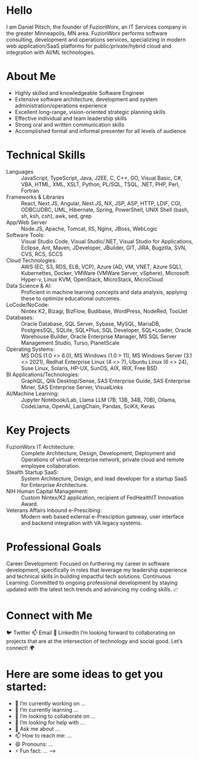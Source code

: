 # Hello
I am Daniel Pitsch, the founder of FuzionWorx, an IT Services company in the greater Minneapolis, MN area.  FuzionWorx performs software consulting, development and operations services, specializing in modern web application/SaaS platforms for public/private/hybrid cloud and integration with AI/ML technologies.

# About Me
- Highly skilled and knowledgeable Software Engineer
- Extensive software architecture, development and system administration/operations experience
- Excellent long-range, vision-oriented strategic planning skills
- Effective individual and team leadership skills
- Strong oral and written communication skills
- Accomplished formal and informal presenter for all levels of audience

# Technical Skills

<dl>
  <dt>Languages</dt>
  <dd>JavaScript, TypeScript, Java, J2EE, C, C++, GO, Visual Basic, C#, VBA, HTML, XML, XSLT, Python, PL/SQL, TSQL, .NET, PHP, Perl, Fortran</dd>
  <dt>Frameworks & Libraries</dt>
  <dd>React, Next.JS, Angular, Nest.JS, NX, JSP, ASP, HTTP, LDIF, CGI, ODBC/JDBC, UML, Hibernate, Spring, PowerShell, UNIX Shell (bash, sh, ksh, csh), awk, sed, grep</dd>
  <dt>App/Web Server</dt>
  <dd>Node.JS, Apache, Tomcat, IIS, Nginx, JBoss, WebLogic</dd>
  <dt>Software Tools:</dt>
  <dd>Visual Studio Code, Visual Studio/.NET, Visual Studio for Applications, Eclipse, Ant, Maven, JDeveloper, JBuilder, GIT, JIRA, Bugzilla, SVN, CVS, RCS, SCCS</dd>
  <dt>Cloud Technologies:</dt>
  <dd>AWS (EC, S3, RDS, ELB, VCP), Azure (AD, VM, VNET, Azure SQL), Kubernettes, Docker, VMWare (VMWare Server, vSphere), Microsoft  Hyper-v, Linux KVM, OpenStack, MicroStack, MicroCloud</dd>
  <dt>Data Science & AI:</dt>
  <dd>Proficient in machine learning concepts and data analysis, applying these to optimize educational outcomes.</dd>
  <dt>LoCode/NoCode:</dt>
  <dd>Nintex K2, Bizagi, BizFlow, Budibase, WordPress, NodeRed, ToolJet</dd>
  <dt>Databases:</dt>
  <dd>Oracle Database, SQL Server, Sybase, MySQL, MariaDB, PostgresSQL, SQLite, SQL*Plus, SQL Developer, SQL*Loader, Oracle Warehouse Builder, Oracle Enterprise Manager, MS SQL Server Management Studio, Turso, PlanetScale</dd>
  <dt>Operating Systems:</dt>
  <dd>MS DOS (1.0 <> 6.0), MS Windows (1.0 > 11), MS Windows Server (3.1 <> 2021), Redhat Enterprise Linux (4 <> 7), Ubuntu Linux (6 <> 24), Suse Linux, Solaris, HP-UX, SunOS, AIX, IRIX, Free BSD</dd>
  <dt>BI Applications/Technologies:</dt>
  <dd>GraphQL, Qlik Desktop/Sense, SAS Enterprise Guide, SAS Enterprise Miner, SAS Enterprise Server, VisualLinks</dd>
  <dt>AI/Machine Learning:</dt>
  <dd>Jupyter Notebook/Lab, Llama LLM (7B, 13B, 34B, 70B), Ollama, CodeLlama, OpenAI, LangChain, Pandas, SciKit, Keras</dd>
</dl>

# Key Projects
<dl>
<dt>FuzionWorx IT Architecture:</dt>
<dd>Complete Architecture, Design, Development, Deployment and Operations of virtual enterprise network, private cloud and remote employee collaboration.</dt>
<dt>Stealth Startup SaaS:</dt>
<dd>System Architecture, Design, and lead developer for a startup SaaS for Enterprise Architecture.</dt>
<dt>NIH Human Capital Management:</dt>
<dd>Custom Nintex/K2 application, recipient of FedHealthIT Innovation Award.</dt>
<dt>Veterans Affairs Inbound e-Prescibing:</dt>
<dd>Modern web based external e-Presciption gateway, user interface and backend integration with VA legacy systems.</dt>
</dl>

# Professional Goals
Career Development: Focused on furthering my career in software development, specifically in roles that leverage my leadership experience and technical skills in building impactful tech solutions.
Continuous Learning: Committed to ongoing professional development by staying updated with the latest tech trends and advancing my coding skills. 📈

# Connect with Me
🐦 Twitter
📫 Email
🔗 LinkedIn
I’m looking forward to collaborating on projects that are at the intersection of technology and social good. Let’s connect! 🌍

# Here are some ideas to get you started:

- 🔭 I’m currently working on ...
- 🌱 I’m currently learning ...
- 👯 I’m looking to collaborate on ...
- 🤔 I’m looking for help with ...
- 💬 Ask me about ...
- 📫 How to reach me: ...
- 😄 Pronouns: ...
- ⚡ Fun fact: ...
-->
